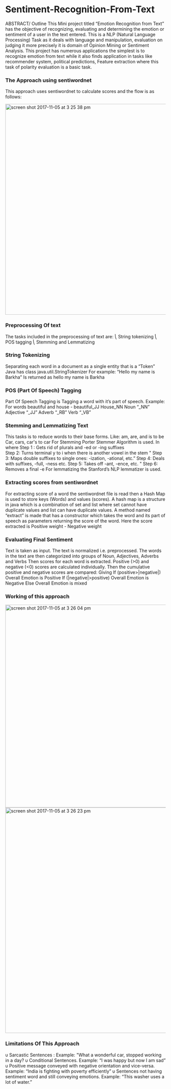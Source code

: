 # Sentiment-Recognition-From-Text
ABSTRACT/ Outline
This Mini project titled “Emotion Recognition from Text” has the objective of recognizing, evaluating and determining the emotion or sentiment of a user in the text entered. This is a NLP (Natural Language Processing) Task as it deals with language and manipulation, evaluation on judging it more precisely it is domain of Opinion Mining or Sentiment Analysis. This project has numerous applications the simplest is to recognize emotion from text while it also finds application in tasks like recommender system, political predictions, Feature extraction where this task of polarity evaluation is a basic task.  


### The Approach using sentiwordnet

This approach uses sentiwordnet to calculate scores and the flow is as follows:

<img width="660" alt="screen shot 2017-11-05 at 3 25 38 pm" src="https://user-images.githubusercontent.com/13784657/32419324-c23a3cb0-c23d-11e7-99fc-5e8655cde1ab.png">



### Preprocessing Of text

The tasks included in the preprocessing of text are:
⎝	String tokenizing
⎝	POS tagging
⎝	Stemming and Lemmatizing

### String Tokenizing 

Separating each word in a document as a single entity that is a “Token”
Java has class java.util.StringTokenizer
For example:
      “Hello my name is Barkha”
         Is returned as 
	hello 
	my
	name
	is
	Barkha

### POS (Part Of Speech) Tagging

Part Of Speech Tagging is Tagging a word with it’s part of speech.
Example:
                      For words beautiful and house -
                      beautiful_JJ
	       House_NN
    Noun “_NN”
     Adjective “_JJ”
     Adverb “_RB”
     Verb “_VB”

### Stemming and Lemmatizing Text

This tasks is to reduce words to their base forms.
 Like:         am, are, and is to be     
                  Car, cars, car's to car
For Stemming Porter Stemmer Algorithm is used. In where 
Step 1 : Gets rid of plurals and -ed or -ing suffixes  
 Step 2: Turns terminal y to i when there is another vowel in the stem " 
Step 3: Maps double suffixes to single ones: -ization, -ational, etc.” 
 Step 4: Deals with suffixes, -full, -ness etc. 
Step 5: Takes off -ant, -ence, etc. " 
 Step 6: Removes a final -e 
For lemmatizing the Stanford’s NLP lemmatizer is used.


### Extracting scores from sentiwordnet

For extracting score of a word the sentiwordnet file is read then a Hash Map is used to store keys (Words) and values (scores). A hash map is a structure in java which is a combination of set and list where set cannot have duplicate values and list can have duplicate values. A method named “extract” is made that has a constructor which takes the word and its part of speech as parameters returning the score of the word.
Here the score extracted is 
				Positive weight - Negative weight  
### Evaluating Final Sentiment

Text is taken as input.
The text is normalized i.e. preprocessed.
The words in the text are then categorized into groups of 
                         Noun, Adjectives, Adverbs and Verbs
Then scores for each word is extracted.
Positive (>0) and negative (<0) scores are calculated individually.
Then the cumulative positive and negative scores are compared:
Giving
               If (positive>|negative|) Overall Emotion is Positive
               If (|negative|>positive) Overall Emotion is Negative
	        Else Overall Emotion is mixed

### Working of this approach


<img width="635" alt="screen shot 2017-11-05 at 3 26 04 pm" src="https://user-images.githubusercontent.com/13784657/32419334-df543f80-c23d-11e7-844a-b4cf1b6d5c5d.png">
<img width="706" alt="screen shot 2017-11-05 at 3 26 23 pm" src="https://user-images.githubusercontent.com/13784657/32419335-e1cb643c-c23d-11e7-88ec-79f83215b669.png">
































### Limitations Of This Approach

υ	Sarcastic Sentences :
                            Example: "What a wonderful car, stopped working in a day? 
υ	Conditional Sentences.
                            Example: “I was happy but now I am sad”
υ	Positive message conveyed with negative orientation and vice-versa.
		Example: “India is fighting with poverty efficiently”
υ	Sentences not having sentiment word and still conveying emotions.
		Example: “This washer uses a lot of water.”
